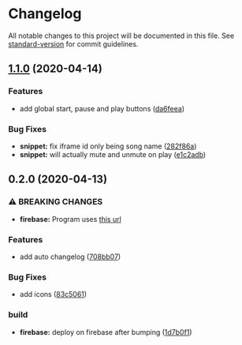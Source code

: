 # Changelog

All notable changes to this project will be documented in this file. See [standard-version](https://github.com/conventional-changelog/standard-version) for commit guidelines.

## [1.1.0](https://github.com/Jabster28/meme-soundboard/compare/v0.2.0...v1.1.0) (2020-04-14)


### Features

* add global start, pause and play buttons  ([da6feea](https://github.com/Jabster28/meme-soundboard/commit/da6feead40f56d55cac8f166681cbc679848f612))


### Bug Fixes

* **snippet:** fix iframe id only being song name ([282f86a](https://github.com/Jabster28/meme-soundboard/commit/282f86a0674e2f81009036ff3984bfe95afb7837))
* **snippet:** will actually mute and unmute on play ([e1c2adb](https://github.com/Jabster28/meme-soundboard/commit/e1c2adbd1abaf0f9535f1b388558c06ea2aecf9a))

## 0.2.0 (2020-04-13)


### ⚠ BREAKING CHANGES

* **firebase:** Program uses [this url](https://the-meme-soundboard.web.app/)

### Features

* add auto changelog ([708bb07](https://github.com/Jabster28/meme-soundboard/commit/708bb070f0cf7c3f19ef4c54689f15692d17680c))


### Bug Fixes

* add icons ([83c5061](https://github.com/Jabster28/meme-soundboard/commit/83c506193c4177b74a11914ff527ccd742276e1d))


### build

* **firebase:** deploy on firebase after bumping ([1d7b0f1](https://github.com/Jabster28/meme-soundboard/commit/1d7b0f1395cb15e5bd1158955e4c05c662ea0bbf))
